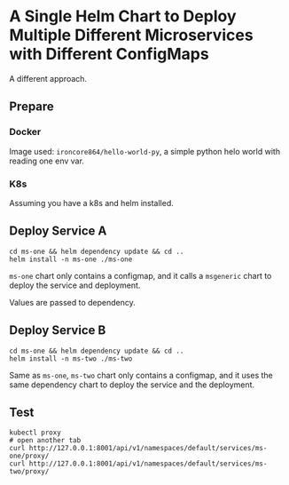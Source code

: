 # A Single Helm Chart to Deploy Multiple Different Microservices with Different ConfigMaps

A different approach.

## Prepare

### Docker

Image used: `ironcore864/hello-world-py`, a simple python helo world with reading one env var.

### K8s

Assuming you have a k8s and helm installed.

## Deploy Service A

```
cd ms-one && helm dependency update && cd .. 
helm install -n ms-one ./ms-one
```

`ms-one` chart only contains a configmap, and it calls a `msgeneric` chart to deploy the service and deployment.

Values are passed to dependency.

## Deploy Service B

```
cd ms-one && helm dependency update && cd .. 
helm install -n ms-two ./ms-two
```

Same as `ms-one`, `ms-two` chart only contains a configmap, and it uses the same dependency chart to deploy the service and the deployment.

## Test

```
kubectl proxy
# open another tab
curl http://127.0.0.1:8001/api/v1/namespaces/default/services/ms-one/proxy/
curl http://127.0.0.1:8001/api/v1/namespaces/default/services/ms-two/proxy/
```
